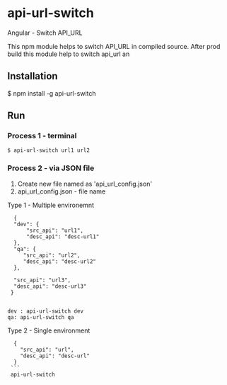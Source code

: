 
# api-url-switch #

Angular - Switch API_URL 

This npm module helps to switch API_URL in compiled source. After prod build this module help to switch api_url an 

## Installation

$ npm install -g api-url-switch 

## Run

### Process 1 - terminal 
    $ api-url-switch url1 url2

### Process 2 - via JSON file

 1. Create new file named as 'api_url_config.json'
 2. api_url_config.json - file name
 
   Type 1 - Multiple environemnt 
   ```
     {
     "dev": {
         "src_api": "url1",
         "desc_api": "desc-url1"
     },
     "qa": {
        "src_api": "url2",
        "desc_api": "desc-url2"
     },

     "src_api": "url3",
     "desc_api": "desc-url3"
    }
    
   ```
    dev : api-url-switch dev 
    qa: api-url-switch qa 
    
   Type 2 - Single environment 
   ```
     {
       "src_api": "url",
       "desc_api": "desc-url"
     }
    ```
    api-url-switch 
  
     

